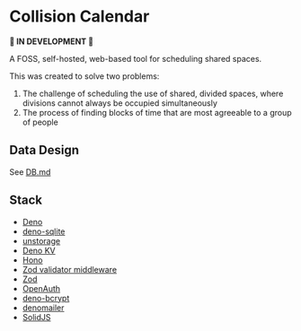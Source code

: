 # Collision Calendar

**🚧 IN DEVELOPMENT 🚧**

A FOSS, self-hosted, web-based tool for scheduling shared spaces.

This was created to solve two problems:

1. The challenge of scheduling the use of shared, divided spaces, where divisions cannot always be occupied
   simultaneously
2. The process of finding blocks of time that are most agreeable to a group of people

## Data Design

See [DB.md](docs/DB.md)

## Stack

- [Deno](https://docs.deno.com/)
- [deno-sqlite](https://deno.land/x/sqlite@v3.9.1)
- [unstorage](https://unstorage.unjs.io/)
- [Deno KV](https://docs.deno.com/deploy/kv/manual/)
- [Hono](https://hono.dev/docs/)
- [Zod validator middleware](https://github.com/honojs/middleware/tree/main/packages/zod-validator)
- [Zod](https://zod.dev/)
- [OpenAuth](https://openauth.js.org/)
- [deno-bcrypt](https://github.com/darkaqua/bcrypt)
- [denomailer](https://github.com/EC-Nordbund/denomailer)
- [SolidJS](https://www.solidjs.com/)
